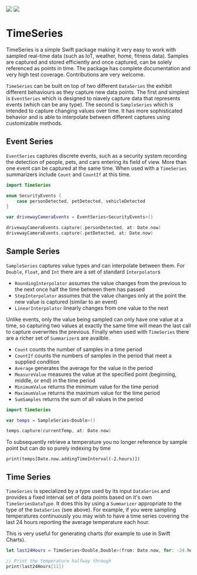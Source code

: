 [![](https://img.shields.io/endpoint?url=https%3A%2F%2Fswiftpackageindex.com%2Fapi%2Fpackages%2FSwiftStudies%2FTimeSeries%2Fbadge%3Ftype%3Dswift-versions)](https://swiftpackageindex.com/SwiftStudies/TimeSeries)
[![](https://img.shields.io/endpoint?url=https%3A%2F%2Fswiftpackageindex.com%2Fapi%2Fpackages%2FSwiftStudies%2FTimeSeries%2Fbadge%3Ftype%3Dplatforms)](https://swiftpackageindex.com/SwiftStudies/TimeSeries)

# TimeSeries

TimeSeries is a simple Swift package making it very easy to work with sampled real-time data (such as IoT, weather, home, fitness data). 
Samples are captured and stored efficiently and once captured, can be solely referenced as points in time. 
The package has complete documentation and very high test coverage. Contributions are very welcome. 

`TimeSeries` can be built on top of two different `DataSeries` the exhibit different behaviours as they capture new data points. The first
and simplest is `EventSeries` which is designed to niavely capture data that represents events (which can be any type). The second is `SampleSeries` 
which is intended to capture changing values over time. It has more sophisticated behavior and is able to interpolate between different captures 
using customizable methods. 

## Event Series

`EventSeries` captures discrete events, such as a security system recording the detection of people, pets, and cars entering its field of view. More
than one event can be captured at the same time. When used with a `TimeSeries` summarizers include `Count` and `CountIf` at this time. 

```swift
import TimeSeries

enum SecurityEvents {
    case personDetected, petDetected, vehicleDetected
}

var drivewayCameraEvents = EventSeries<SecurityEvents>()

drivewayCameraEvents.capture(.personDetected, at: Date.now)
drivewayCameraEvents.capture(.petDetected, at: Date.now) 
```

## Sample Series

`SampleSeries` captures value types and can interpolate between them. For `Double`, `Float`, and `Int` there are a set of standard `Interpolator`s

 - `RoundingInterpolator` assumes the value changes from the previous to the next once half the time between them has passed
 - `StepInterpolator` assumes that the value changes only at the point the new value is captured (similar to an event)
 - `LinearInterpolator` linearly changes from one value to the next

Unlike events, only the value being sampled can only have one value at a time, so capturing two values at exactly 
the same time will mean the last call to capture overwrites the previous. Finally when used with `TimeSeries` there 
are a richer set of `Summarizer`s are availble. 

 - `Count` counts the number of samples in a time period
 - `CountIf` counts the numbers of samples in the period that meet a supplied condition
 - `Average` generates the average for the value in the period
 - `MeasureValue` measures the value at the specified point (beginning, middle, or end) in the time period
 - `MinimumValue` returns the minimum value for the time period
 - `MaximumValue` returns the maximum value for the time period
 - `SumSamples` returns the sum of all values in the period 
 
```swift
import TimeSeries

var temps = SampleSeries<Double>()

temps.capture(currentTemp, at: Date.now)
```

To subsequently retrieve a temperature you no longer reference by sample point but can do so purely indexing by time

```
print(temps[Date.now.addingTimeInterval(-2.hours)])
```

## Time Series

`TimeSeries` is specialized by a type used by its input `DataSeries` and provides a fixed interval set of data points based on it's own `TimeSeriesDataType`. It does this by using 
a `Summarizer` appropriate to the type of the `DataSeries` (see above). For example, if you were sampling temperatures continuously 
you may wish to have a time series covering the last 24 hours reporting the average temperature each hour. 

This is very useful for generating charts (for example to use in Swift Charts). 

```swift
let last24Hours = TimeSeries<Double,Double>(from: Date.now, for: -24.hours, every: 1.hours, using: SampleSeries<Double>())

// Print the temperature halfway through
print(last24Hours[11])
```
